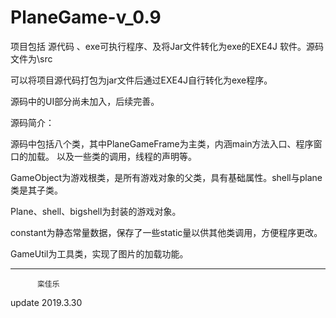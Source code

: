 # PlaneGame-v_0.9
项目包括 源代码 、exe可执行程序、及将Jar文件转化为exe的EXE4J 软件。源码文件为\src

可以将项目源代码打包为jar文件后通过EXE4J自行转化为exe程序。

源码中的UI部分尚未加入，后续完善。

源码简介：
  
  
  源码中包括八个类，其中PlaneGameFrame为主类，内涵main方法入口、程序窗口的加载。
  以及一些类的调用，线程的声明等。
  
  
  GameObject为游戏根类，是所有游戏对象的父类，具有基础属性。shell与plane类是其子类。
  
  
  Plane、shell、bigshell为封装的游戏对象。
  
  
  constant为静态常量数据，保存了一些static量以供其他类调用，方便程序更改。
  
  
  GameUtil为工具类，实现了图片的加载功能。

*************************
          栾佳乐
update 2019.3.30
